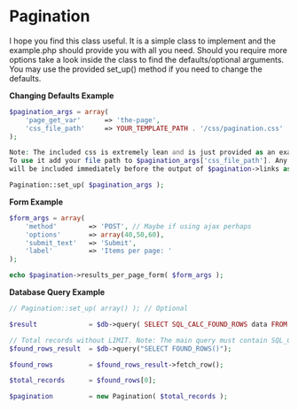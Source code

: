 # Pagination

I hope you find this class useful. It is a simple class to implement and the example.php should provide you with all you need. 
Should you require more options take a look inside the class to find the defaults/optional arguments. You may use the provided
set_up() method if you need to change the defaults.

**Changing Defaults Example**

```php
$pagination_args = array(
	'page_get_var' 		=> 'the-page',
	'css_file_path'		=> YOUR_TEMPLATE_PATH . '/css/pagination.css'
);

Note: The included css is extremely lean and is just provided as an example.
To use it add your file path to $pagination_args['css_file_path']. Any file added to this path
will be included immediately before the output of $pagination->links as a style block.

Pagination::set_up( $pagination_args );
```

**Form Example**
```php
$form_args = array(
	'method' 		=> 'POST', // Maybe if using ajax perhaps
	'options' 		=> array(40,50,60),
	'submit_text' 	=> 'Submit',
	'label' 		=> 'Items per page: '
);

echo $pagination->results_per_page_form( $form_args );
```

**Database Query Example**
```php
// Pagination::set_up( array() ); // Optional

$result 			= $db->query( SELECT SQL_CALC_FOUND_ROWS data FROM table WHERE column = 'var' LIMIT ". Pagination::get_rows_per_page() ." OFFSET ". Pagination::get_offset() ." );

// Total records without LIMIT. Note: The main query must contain SQL_CALC_FOUND_ROWS
$found_rows_result 	= $db->query("SELECT FOUND_ROWS()");

$found_rows		 	= $found_rows_result->fetch_row();

$total_records	 	= $found_rows[0];

$pagination 		= new Pagination( $total_records );
```
